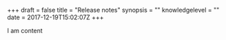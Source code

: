 +++
draft = false
title = "Release notes"
synopsis = ""
knowledgelevel = ""
date = 2017-12-19T15:02:07Z
+++

I am content

